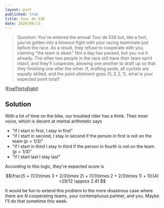 ```yaml
---
layout: post
published: true
title: Tour de 538
date: 2020/09/13
---
```


>*Question*: You've entered the annual Tour de 538 but, like a fool, you've gotten into a blowout fight with your racing teammate just before the race. As a result, they refuse to cooperate with you, claiming "the team is dead." Not a day has passed, but you rue it already. The other two people in the race still have their team spirit intact, and they'll cooperate, allowing one another to draft up so that they finishing one after the other. If, drafting aside, all cyclists are equally skilled, and the point allotment goes $\{5,3,2,1\},$ what is your expected point total? 

<!--more-->

([FiveThirtyEight](URL))

## Solution

With a lot of time on the bike, our troubled rider has a think. Their inner voice, which is decent at mental arithmetic says

- "if I start in first, I stay in first"
- "if I start in second, I stay in second if the person in first is not on the team ($p=1/3$)"
- "if I start in third I stay in third if the person in fourth is not on the team ($p=1/3$)"
- "if I start last I stay last"

According to this logic, they're expected score is 

$$\frac{5 + (1/3\times 3 + 2/3\times 2) + (1/3\times 2 + 2/3\times 1) + 1)}{4} =29/12 \approx 2.41 $$

It would be fun to extend this problem to the more disastrous case where there are $N$ cooperating teams, your contemptuous partner, and you. Maybe I'll do that sometime this week.

<br>
